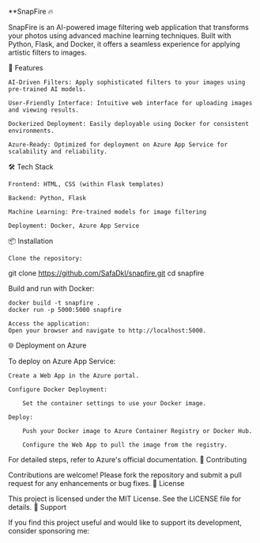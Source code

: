 **SnapFire 🔥

SnapFire is an AI-powered image filtering web application that transforms your photos using advanced machine learning techniques. Built with Python, Flask, and Docker, it offers a seamless experience for applying artistic filters to images.

🚀 Features

    AI-Driven Filters: Apply sophisticated filters to your images using pre-trained AI models.

    User-Friendly Interface: Intuitive web interface for uploading images and viewing results.

    Dockerized Deployment: Easily deployable using Docker for consistent environments.

    Azure-Ready: Optimized for deployment on Azure App Service for scalability and reliability.

🛠️ Tech Stack

    Frontend: HTML, CSS (within Flask templates)

    Backend: Python, Flask

    Machine Learning: Pre-trained models for image filtering

    Deployment: Docker, Azure App Service

📦 Installation

    Clone the repository:

git clone https://github.com/SafaDkl/snapfire.git
cd snapfire

Build and run with Docker:

    docker build -t snapfire .
    docker run -p 5000:5000 snapfire

    Access the application:
    Open your browser and navigate to http://localhost:5000.

🌐 Deployment on Azure

To deploy on Azure App Service:

    Create a Web App in the Azure portal.

    Configure Docker Deployment:

        Set the container settings to use your Docker image.

    Deploy:

        Push your Docker image to Azure Container Registry or Docker Hub.

        Configure the Web App to pull the image from the registry.

For detailed steps, refer to Azure's official documentation.
🤝 Contributing

Contributions are welcome! Please fork the repository and submit a pull request for any enhancements or bug fixes.
📄 License

This project is licensed under the MIT License. See the LICENSE file for details.
🙌 Support

If you find this project useful and would like to support its development, consider sponsoring me:
